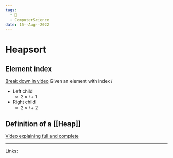```yaml
---
tags:
  - 🌱
  - ComputerScience 
date: 15--Aug--2022
---
```


# Heapsort

## Element index
[Break down in video](https://youtu.be/HqPJF2L5h9U?t=233)
Given an element with index $i$
- Left child
    - $2 \times i +1$
- Right child
    - $2 \times i +2$

## Definition of a [[Heap]]
[Video explaining full and complete](https://youtu.be/HqPJF2L5h9U)


---
Links: 